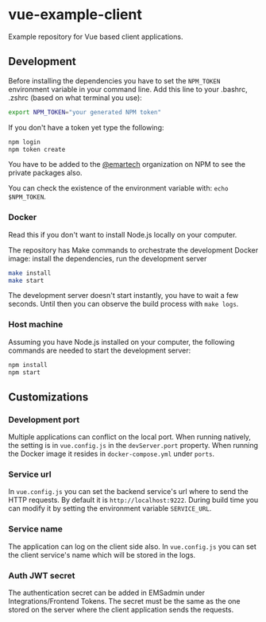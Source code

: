 # vue-example-client

Example repository for Vue based client applications.

## Development

Before installing the dependencies you have to set the `NPM_TOKEN` environment variable 
in your command line. Add this line to your .bashrc, .zshrc (based on what terminal you use):

```bash
export NPM_TOKEN="your generated NPM token"
```

If you don't have a token yet type the following:

```bash
npm login
npm token create
```

You have to be added to the [@emartech](https://www.npmjs.com/settings/emartech/packages) organization 
on NPM to see the private packages also.

You can check the existence of the environment variable with: `echo $NPM_TOKEN`.

### Docker

Read this if you don't want to install Node.js locally on your computer.

The repository has Make commands to orchestrate the development Docker image:
install the dependencies, run the development server

```bash
make install
make start
```

The development server doesn't start instantly, you have to wait a few seconds.
Until then you can observe the build process with `make logs`.

### Host machine

Assuming you have Node.js installed on your computer, the following commands are needed to start the development server:

```bash
npm install
npm start
```

## Customizations

### Development port

Multiple applications can conflict on the local port.
When running natively, the setting is in `vue.config.js` in the `devServer.port` property.
When running the Docker image it resides in `docker-compose.yml` under `ports`.

### Service url

In `vue.config.js` you can set the backend service's url where to send the HTTP requests.
By default it is `http://localhost:9222`.
During build time you can modify it by setting the environment variable `SERVICE_URL`.

### Service name

The application can log on the client side also. 
In `vue.config.js` you can set the client service's name which will be stored in the logs.

### Auth JWT secret

The authentication secret can be added in EMSadmin under Integrations/Frontend Tokens. 
The secret must be the same as the one stored on the server where the client application sends the requests.
